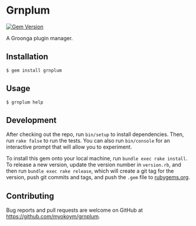 # Grnplum

[![Gem Version](https://badge.fury.io/rb/grnplum.svg)](http://badge.fury.io/rb/grnplum)

A Groonga plugin manager.

## Installation

    $ gem install grnplum

## Usage

    $ grnplum help

## Development

After checking out the repo, run `bin/setup` to install dependencies. Then, run `rake false` to run the tests. You can also run `bin/console` for an interactive prompt that will allow you to experiment.

To install this gem onto your local machine, run `bundle exec rake install`. To release a new version, update the version number in `version.rb`, and then run `bundle exec rake release`, which will create a git tag for the version, push git commits and tags, and push the `.gem` file to [rubygems.org](https://rubygems.org).

## Contributing

Bug reports and pull requests are welcome on GitHub at https://github.com/myokoym/grnplum.

